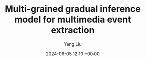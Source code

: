 ---
layout: post
title:  "Multi-grained gradual inference model for multimedia event extraction"
date:   2024-06-05 12:10 +00:00
image: images/TCSVT.jpg
categories: research
author: "Yang Liu"
authors: "Yang Liu, Fang Liu, Licheng Jiao, Qianyue Bao, Long Sun, Shuo Li, Lingling Li, Xu Liu"
venue: "IEEE Transactions on Circuits and Systems for Video Technology"
arxiv: 
code: 
website: 
---